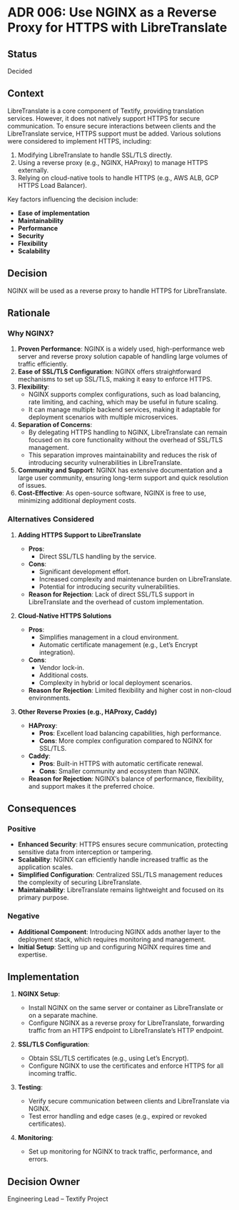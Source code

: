 # ADR 006: Use NGINX as a Reverse Proxy for HTTPS with LibreTranslate

## Status
Decided

## Context
LibreTranslate is a core component of Textify, providing translation services. However, it does not natively support HTTPS for secure communication. To ensure secure interactions between clients and the LibreTranslate service, HTTPS support must be added. Various solutions were considered to implement HTTPS, including:

1. Modifying LibreTranslate to handle SSL/TLS directly.
2. Using a reverse proxy (e.g., NGINX, HAProxy) to manage HTTPS externally.
3. Relying on cloud-native tools to handle HTTPS (e.g., AWS ALB, GCP HTTPS Load Balancer).

Key factors influencing the decision include:

- **Ease of implementation**
- **Maintainability**
- **Performance**
- **Security**
- **Flexibility**
- **Scalability**

## Decision
NGINX will be used as a reverse proxy to handle HTTPS for LibreTranslate.

## Rationale

### Why NGINX?
1. **Proven Performance**: NGINX is a widely used, high-performance web server and reverse proxy solution capable of handling large volumes of traffic efficiently.
2. **Ease of SSL/TLS Configuration**: NGINX offers straightforward mechanisms to set up SSL/TLS, making it easy to enforce HTTPS.
3. **Flexibility**: 
   - NGINX supports complex configurations, such as load balancing, rate limiting, and caching, which may be useful in future scaling.
   - It can manage multiple backend services, making it adaptable for deployment scenarios with multiple microservices.
4. **Separation of Concerns**:
   - By delegating HTTPS handling to NGINX, LibreTranslate can remain focused on its core functionality without the overhead of SSL/TLS management.
   - This separation improves maintainability and reduces the risk of introducing security vulnerabilities in LibreTranslate.
5. **Community and Support**: NGINX has extensive documentation and a large user community, ensuring long-term support and quick resolution of issues.
6. **Cost-Effective**: As open-source software, NGINX is free to use, minimizing additional deployment costs.

### Alternatives Considered

1. **Adding HTTPS Support to LibreTranslate**
   - **Pros**:
     - Direct SSL/TLS handling by the service.
   - **Cons**:
     - Significant development effort.
     - Increased complexity and maintenance burden on LibreTranslate.
     - Potential for introducing security vulnerabilities.
   - **Reason for Rejection**: Lack of direct SSL/TLS support in LibreTranslate and the overhead of custom implementation.

2. **Cloud-Native HTTPS Solutions**
   - **Pros**:
     - Simplifies management in a cloud environment.
     - Automatic certificate management (e.g., Let’s Encrypt integration).
   - **Cons**:
     - Vendor lock-in.
     - Additional costs.
     - Complexity in hybrid or local deployment scenarios.
   - **Reason for Rejection**: Limited flexibility and higher cost in non-cloud environments.

3. **Other Reverse Proxies (e.g., HAProxy, Caddy)**
   - **HAProxy**:
     - **Pros**: Excellent load balancing capabilities, high performance.
     - **Cons**: More complex configuration compared to NGINX for SSL/TLS.
   - **Caddy**:
     - **Pros**: Built-in HTTPS with automatic certificate renewal.
     - **Cons**: Smaller community and ecosystem than NGINX.
   - **Reason for Rejection**: NGINX’s balance of performance, flexibility, and support makes it the preferred choice.

## Consequences

### Positive
- **Enhanced Security**: HTTPS ensures secure communication, protecting sensitive data from interception or tampering.
- **Scalability**: NGINX can efficiently handle increased traffic as the application scales.
- **Simplified Configuration**: Centralized SSL/TLS management reduces the complexity of securing LibreTranslate.
- **Maintainability**: LibreTranslate remains lightweight and focused on its primary purpose.

### Negative
- **Additional Component**: Introducing NGINX adds another layer to the deployment stack, which requires monitoring and management.
- **Initial Setup**: Setting up and configuring NGINX requires time and expertise.

## Implementation
1. **NGINX Setup**:
   - Install NGINX on the same server or container as LibreTranslate or on a separate machine.
   - Configure NGINX as a reverse proxy for LibreTranslate, forwarding traffic from an HTTPS endpoint to LibreTranslate’s HTTP endpoint.
   
2. **SSL/TLS Configuration**:
   - Obtain SSL/TLS certificates (e.g., using Let’s Encrypt).
   - Configure NGINX to use the certificates and enforce HTTPS for all incoming traffic.
   
3. **Testing**:
   - Verify secure communication between clients and LibreTranslate via NGINX.
   - Test error handling and edge cases (e.g., expired or revoked certificates).

4. **Monitoring**:
   - Set up monitoring for NGINX to track traffic, performance, and errors.

## Decision Owner
Engineering Lead – Textify Project
